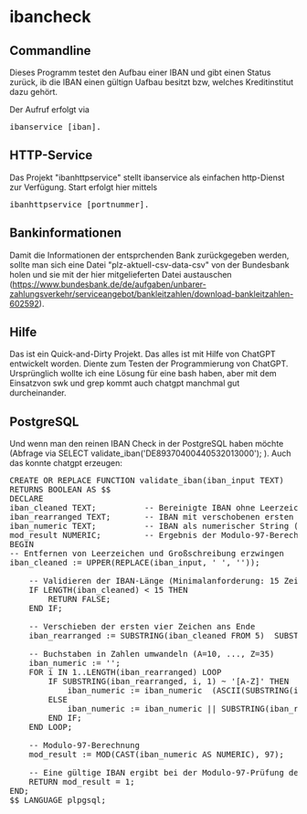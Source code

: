 # ibancheck

## Commandline

Dieses Programm testet den Aufbau einer IBAN und gibt einen Status zurück, ib die IBAN einen gültign Uafbau besitzt bzw, welches Kreditinstitut dazu gehört.

Der Aufruf erfolgt via 

<pre>
ibanservice [iban].
</pre>

## HTTP-Service
Das Projekt "ibanhttpservice" stellt ibanservice als einfachen http-Dienst zur Verfügung. Start erfolgt hier mittels 

<pre>
ibanhttpservice [portnummer].
</pre>

## Bankinformationen

Damit die Informationen der entsprchenden Bank zurückgegeben werden, sollte man sich eine Datei "plz-aktuell-csv-data-csv" von der Bundesbank holen und sie mit der hier mitgelieferten Datei austauschen (https://www.bundesbank.de/de/aufgaben/unbarer-zahlungsverkehr/serviceangebot/bankleitzahlen/download-bankleitzahlen-602592).


## Hilfe

Das ist ein Quick-and-Dirty Projekt. Das alles ist mit Hilfe von ChatGPT entwickelt worden. Diente zum Testen der Programmierung von ChatGPT. Ursprünglich wollte ich eine Lösung für eine bash haben, aber mit dem Einsatzvon swk und grep kommt auch chatgpt manchmal gut durcheinander.

## PostgreSQL

Und wenn man den reinen IBAN Check in der PostgreSQL haben möchte (Abfrage via SELECT validate_iban('DE89370400440532013000'); ). Auch das konnte chatgpt erzeugen:

<pre>
CREATE OR REPLACE FUNCTION validate_iban(iban_input TEXT)
RETURNS BOOLEAN AS $$
DECLARE
iban_cleaned TEXT;          -- Bereinigte IBAN ohne Leerzeichen
iban_rearranged TEXT;       -- IBAN mit verschobenen ersten vier Zeichen
iban_numeric TEXT;          -- IBAN als numerischer String (Buchstaben in Zahlen umgewandelt)
mod_result NUMERIC;         -- Ergebnis der Modulo-97-Berechnung
BEGIN
-- Entfernen von Leerzeichen und Großschreibung erzwingen
iban_cleaned := UPPER(REPLACE(iban_input, ' ', ''));

    -- Validieren der IBAN-Länge (Minimalanforderung: 15 Zeichen)
    IF LENGTH(iban_cleaned) < 15 THEN
        RETURN FALSE;
    END IF;

    -- Verschieben der ersten vier Zeichen ans Ende
    iban_rearranged := SUBSTRING(iban_cleaned FROM 5)  SUBSTRING(iban_cleaned FROM 1 FOR 4);

    -- Buchstaben in Zahlen umwandeln (A=10, ..., Z=35)
    iban_numeric := '';
    FOR i IN 1..LENGTH(iban_rearranged) LOOP
        IF SUBSTRING(iban_rearranged, i, 1) ~ '[A-Z]' THEN
            iban_numeric := iban_numeric  (ASCII(SUBSTRING(iban_rearranged, i, 1)) - 55); -- A=10, ..., Z=35
        ELSE
            iban_numeric := iban_numeric || SUBSTRING(iban_rearranged, i, 1);
        END IF;
    END LOOP;

    -- Modulo-97-Berechnung
    mod_result := MOD(CAST(iban_numeric AS NUMERIC), 97);

    -- Eine gültige IBAN ergibt bei der Modulo-97-Prüfung den Rest 1
    RETURN mod_result = 1;
END;
$$ LANGUAGE plpgsql;
</pre>